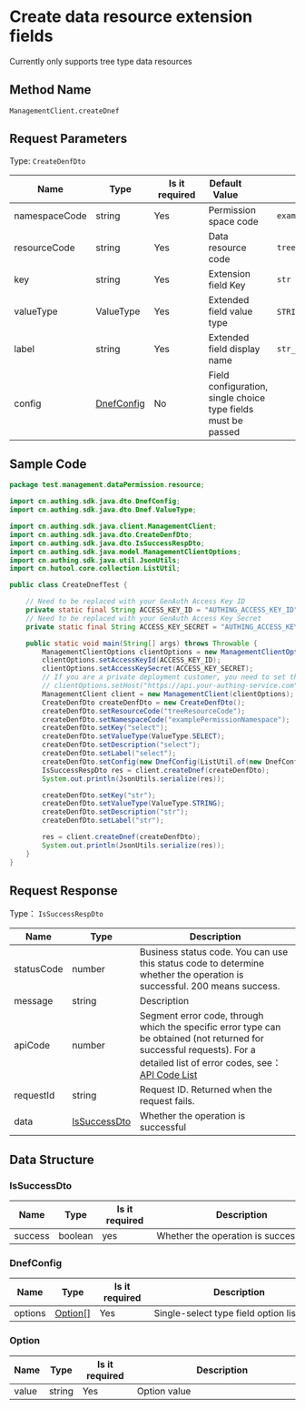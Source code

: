 # Create data resource extension fields

<LastUpdated />

Currently only supports tree type data resources

## Method Name

`ManagementClient.createDnef`

## Request Parameters

Type: `CreateDenfDto`

| Name          | Type                                 | <div style="width:80px">Is it required</div> | <div style="width:60px">Default Value</div>                   | <div style="width:300px">Description</div> | <div style="width:200px">Example Value</div> |
| ------------- | ------------------------------------ | -------------------------------------------- | ------------------------------------------------------------- | ------------------------------------------ | -------------------------------------------- |
| namespaceCode | string                               | Yes                                          | Permission space code                                         | `examplePermissionNamespace`               |
| resourceCode  | string                               | Yes                                          | Data resource code                                            | `treeResourceCode`                         |
| key           | string                               | Yes                                          | Extension field Key                                           | `str`                                      |
| valueType     | ValueType                            | Yes                                          | Extended field value type                                     | `STRING` (text), `SELECT` (single choice)  |
| label         | string                               | Yes                                          | Extended field display name                                   | `str_label`                                |
| config        | <a href="#DnefConfig">DnefConfig</a> | No                                           | Field configuration, single choice type fields must be passed |

## Sample Code

```java
package test.management.dataPermission.resource;

import cn.authing.sdk.java.dto.DnefConfig;
import cn.authing.sdk.java.dto.Dnef.ValueType;

import cn.authing.sdk.java.client.ManagementClient;
import cn.authing.sdk.java.dto.CreateDenfDto;
import cn.authing.sdk.java.dto.IsSuccessRespDto;
import cn.authing.sdk.java.model.ManagementClientOptions;
import cn.authing.sdk.java.util.JsonUtils;
import cn.hutool.core.collection.ListUtil;

public class CreateDnefTest {

    // Need to be replaced with your GenAuth Access Key ID
    private static final String ACCESS_KEY_ID = "AUTHING_ACCESS_KEY_ID";
    // Need to be replaced with your GenAuth Access Key Secret
    private static final String ACCESS_KEY_SECRET = "AUTHING_ACCESS_KEY_SECRET";

    public static void main(String[] args) throws Throwable {
        ManagementClientOptions clientOptions = new ManagementClientOptions();
        clientOptions.setAccessKeyId(ACCESS_KEY_ID);
        clientOptions.setAccessKeySecret(ACCESS_KEY_SECRET);
        // If you are a private deployment customer, you need to set the GenAuth service domain name
        // clientOptions.setHost("https://api.your-authing-service.com");
        ManagementClient client = new ManagementClient(clientOptions);
        CreateDenfDto createDenfDto = new CreateDenfDto();
        createDenfDto.setResourceCode("treeResourceCode");
        createDenfDto.setNamespaceCode("examplePermissionNamespace");
        createDenfDto.setKey("select");
        createDenfDto.setValueType(ValueType.SELECT);
        createDenfDto.setDescription("select");
        createDenfDto.setLabel("select");
        createDenfDto.setConfig(new DnefConfig(ListUtil.of(new DnefConfig.Option("str_value"))));
        IsSuccessRespDto res = client.createDnef(createDenfDto);
        System.out.println(JsonUtils.serialize(res));

        createDenfDto.setKey("str");
        createDenfDto.setValueType(ValueType.STRING);
        createDenfDto.setDescription("str");
        createDenfDto.setLabel("str");

        res = client.createDnef(createDenfDto);
        System.out.println(JsonUtils.serialize(res));
    }
}
```

## Request Response

Type： `IsSuccessRespDto`

| Name       | Type                                     | Description                                                                                                                                                                                                                                                                                                                                       |
| ---------- | ---------------------------------------- | ------------------------------------------------------------------------------------------------------------------------------------------------------------------------------------------------------------------------------------------------------------------------------------------------------------------------------------------------- |
| statusCode | number                                   | Business status code. You can use this status code to determine whether the operation is successful. 200 means success.                                                                                                                                                                                                                           |
| message    | string                                   | Description                                                                                                                                                                                                                                                                                                                                       |
| apiCode    | number                                   | Segment error code, through which the specific error type can be obtained (not returned for successful requests). For a detailed list of error codes, see：[API Code List](https://api-explorer.genauth.ai/?tag=group/%E5%BC%80%E5%8F%91%E5%87%86%E5%A4%87#tag/%E5%BC%80%E5%8F%91%E5%87%86%E5%A4%87/%E9%94%99%E8%AF%AF%E5%A4%84%E7%90%86/apiCode) |
| requestId  | string                                   | Request ID. Returned when the request fails.                                                                                                                                                                                                                                                                                                      |
| data       | <a href="#IsSuccessDto">IsSuccessDto</a> | Whether the operation is successful                                                                                                                                                                                                                                                                                                               |

## Data Structure

### <a id="IsSuccessDto"></a> IsSuccessDto

| Name    | Type    | <div style="width:80px">Is it required</div> | <div style="width:300px">Description</div> | <div style="width:200px">Example Value</div> |
| ------- | ------- | -------------------------------------------- | ------------------------------------------ | -------------------------------------------- |
| success | boolean | yes                                          | Whether the operation is successful        | `true`                                       |

### <a id="DnefConfig"></a> DnefConfig

| Name    | Type                           | <div style="width:80px">Is it required</div> | <div style="width:300px">Description</div> | <div style="width:200px">Example Value</div> |
| ------- | ------------------------------ | -------------------------------------------- | ------------------------------------------ | -------------------------------------------- |
| options | <a href="#Option">Option[]</a> | Yes                                          | Single-select type field option list       |                                              |

### <a id="Option"></a> Option

| Name  | Type   | <div style="width:80px">Is it required</div> | <div style="width:300px">Description</div> | <div style="width:200px">Example Value</div> |
| ----- | ------ | -------------------------------------------- | ------------------------------------------ | -------------------------------------------- |
| value | string | Yes                                          | Option value                               | `option1`                                    |

